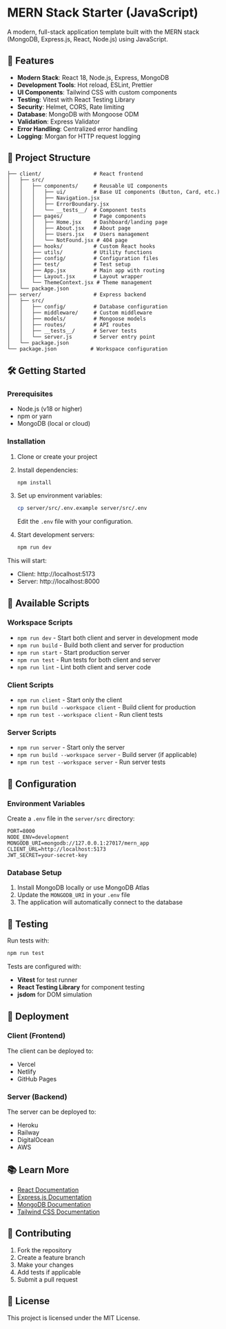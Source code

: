 # MERN Stack Starter (JavaScript)

A modern, full-stack application template built with the MERN stack (MongoDB, Express.js, React, Node.js) using JavaScript.

## 🚀 Features

- **Modern Stack**: React 18, Node.js, Express, MongoDB
- **Development Tools**: Hot reload, ESLint, Prettier
- **UI Components**: Tailwind CSS with custom components
- **Testing**: Vitest with React Testing Library
- **Security**: Helmet, CORS, Rate limiting
- **Database**: MongoDB with Mongoose ODM
- **Validation**: Express Validator
- **Error Handling**: Centralized error handling
- **Logging**: Morgan for HTTP request logging

## 📁 Project Structure

```
├── client/                 # React frontend
│   ├── src/
│   │   ├── components/     # Reusable UI components
│   │   │   ├── ui/         # Base UI components (Button, Card, etc.)
│   │   │   ├── Navigation.jsx
│   │   │   ├── ErrorBoundary.jsx
│   │   │   └── __tests__/  # Component tests
│   │   ├── pages/          # Page components
│   │   │   ├── Home.jsx    # Dashboard/landing page
│   │   │   ├── About.jsx   # About page
│   │   │   ├── Users.jsx   # Users management
│   │   │   └── NotFound.jsx # 404 page
│   │   ├── hooks/          # Custom React hooks
│   │   ├── utils/          # Utility functions
│   │   ├── config/         # Configuration files
│   │   ├── test/           # Test setup
│   │   ├── App.jsx         # Main app with routing
│   │   ├── Layout.jsx      # Layout wrapper
│   │   └── ThemeContext.jsx # Theme management
│   └── package.json
├── server/                 # Express backend
│   ├── src/
│   │   ├── config/         # Database configuration
│   │   ├── middleware/     # Custom middleware
│   │   ├── models/         # Mongoose models
│   │   ├── routes/         # API routes
│   │   ├── __tests__/      # Server tests
│   │   └── server.js       # Server entry point
│   └── package.json
└── package.json           # Workspace configuration
```

## 🛠️ Getting Started

### Prerequisites

- Node.js (v18 or higher)
- npm or yarn
- MongoDB (local or cloud)

### Installation

1. Clone or create your project
2. Install dependencies:
   ```bash
   npm install
   ```

3. Set up environment variables:
   ```bash
   cp server/src/.env.example server/src/.env
   ```
   Edit the `.env` file with your configuration.

4. Start development servers:
   ```bash
   npm run dev
   ```

This will start:
- Client: http://localhost:5173
- Server: http://localhost:8000

## 📜 Available Scripts

### Workspace Scripts
- `npm run dev` - Start both client and server in development mode
- `npm run build` - Build both client and server for production
- `npm run start` - Start production server
- `npm run test` - Run tests for both client and server
- `npm run lint` - Lint both client and server code

### Client Scripts
- `npm run client` - Start only the client
- `npm run build --workspace client` - Build client for production
- `npm run test --workspace client` - Run client tests

### Server Scripts
- `npm run server` - Start only the server
- `npm run build --workspace server` - Build server (if applicable)
- `npm run test --workspace server` - Run server tests

## 🔧 Configuration

### Environment Variables

Create a `.env` file in the `server/src` directory:

```env
PORT=8000
NODE_ENV=development
MONGODB_URI=mongodb://127.0.0.1:27017/mern_app
CLIENT_URL=http://localhost:5173
JWT_SECRET=your-secret-key
```

### Database Setup

1. Install MongoDB locally or use MongoDB Atlas
2. Update the `MONGODB_URI` in your `.env` file
3. The application will automatically connect to the database

## 🧪 Testing

Run tests with:
```bash
npm run test
```

Tests are configured with:
- **Vitest** for test runner
- **React Testing Library** for component testing
- **jsdom** for DOM simulation

## 🚀 Deployment

### Client (Frontend)
The client can be deployed to:
- Vercel
- Netlify
- GitHub Pages

### Server (Backend)
The server can be deployed to:
- Heroku
- Railway
- DigitalOcean
- AWS

## 📚 Learn More

- [React Documentation](https://reactjs.org/)
- [Express.js Documentation](https://expressjs.com/)
- [MongoDB Documentation](https://docs.mongodb.com/)
- [Tailwind CSS Documentation](https://tailwindcss.com/)

## 🤝 Contributing

1. Fork the repository
2. Create a feature branch
3. Make your changes
4. Add tests if applicable
5. Submit a pull request

## 📄 License

This project is licensed under the MIT License.